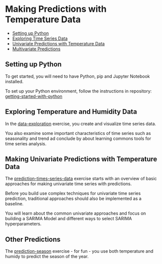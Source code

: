 # Making Predictions with Temperature Data
- [Setting up Python](#setting-up-python)
- [Exploring Time Series Data](#exploring-time-series-data)
- [Univariate Predictions with Temperature Data](#making-predictions-with-temperature-data)
- [Multivariate Predictions](#multivariate-predictions)


## Setting up Python

To get started, you will need to have Python, pip and  Jupyter Notebook installed.

To set up your Python environment, follow the instructions in repository: [getting-started-with-python](https://github.com/pyladieshamburg/getting-started-with-python/blob/master/README.md)


## Exploring Temperature and Humidity Data

In the [data-exploration](https://github.com/pyladieshamburg/getting-started-raspberry-pi/blob/master/analysis/data-exploration.ipynb) exercise, you create and visualize time series data.
 
You also examine some important characteristics of time series such as seasonality and trend  ad conclude by about learning commons tools for time series analysis.
 
## Making Univariate Predictions with Temperature Data

The [prediction-times-series-data](https://github.com/pyladieshamburg/getting-started-raspberry-pi/blob/master/analysis/prediction-times-series-data.ipynb) exercise starts with an overview of basic approaches for making univariate time series with predictions.

Before you build use complex techniques for univariate time series prediction, traditional approaches should also be implemented as a baseline.


You will learn about the common univariate approaches and focus on building a SARIMA Model and different ways to select SARIMA hyperparameters.

## Other Predictions

The [prediction-season](https://github.com/pyladieshamburg/getting-started-raspberry-pi/blob/master/analysis/predict-season.ipynb) exercise - for fun - you use both temperature and humidy to predict the season of the year.
